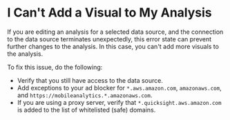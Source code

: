# I Can't Add a Visual to My Analysis<a name="troubleshoot-adding-visuals"></a>

If you are editing an analysis for a selected data source, and the connection to the data source terminates unexpectedly, this error state can prevent further changes to the analysis\. In this case, you can't add more visuals to the analysis\.

To fix this issue, do the following:
+ Verify that you still have access to the data source\.
+ Add exceptions to your ad blocker for `*.aws.amazon.com`, `amazonaws.com`, and `https://mobileanalytics.*.amazonaws.com`\.
+ If you are using a proxy server, verify that `*.quicksight.aws.amazon.com` is added to the list of whitelisted \(safe\) domains\.